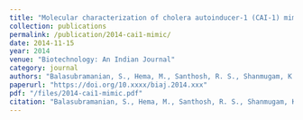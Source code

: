 ```yaml
---
title: "Molecular characterization of cholera autoinducer-1 (CAI-1) mimic as a potent CqsS receptor agonist"
collection: publications
permalink: /publication/2014-cai1-mimic/
date: 2014-11-15
year: 2014
venue: "Biotechnology: An Indian Journal"
category: journal
authors: "Balasubramanian, S., Hema, M., Santhosh, R. S., Shanmugam, K., & Solomon, A. P."
paperurl: "https://doi.org/10.xxxx/biaj.2014.xxx"
pdf: "/files/2014-cai1-mimic.pdf"
citation: "Balasubramanian, S., Hema, M., Santhosh, R. S., Shanmugam, K., & Solomon, A. P. (2014). Molecular characterization of cholera autoinducer-1 (CAI-1) mimic as a potent *CqsS* receptor agonist. *Biotechnology: An Indian Journal*, 2014. https://doi.org/10.xxxx/biaj.2014.xxx"
---
```

